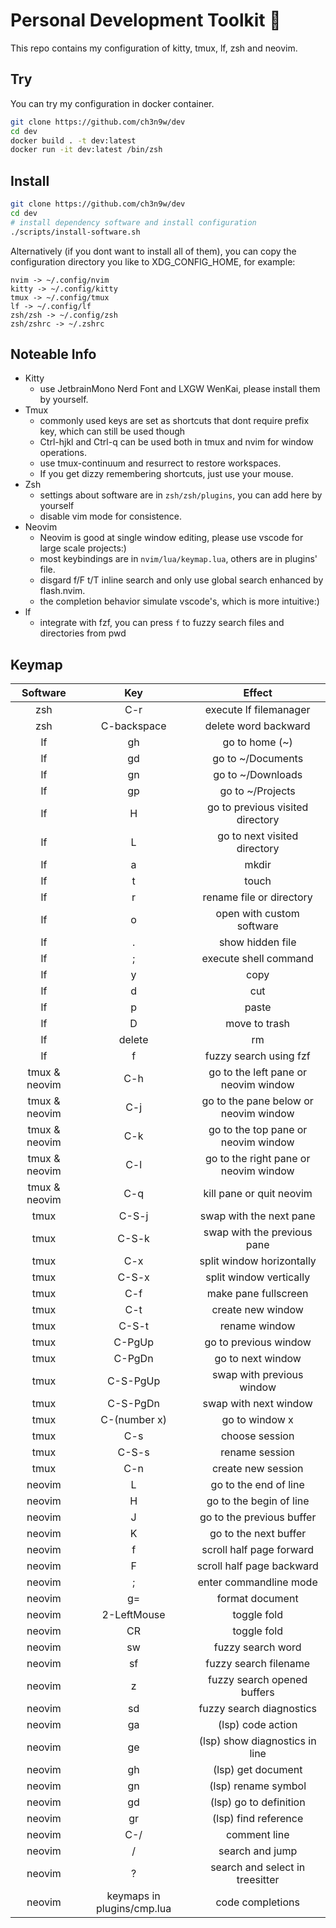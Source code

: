 # Personal Development Toolkit 📡

This repo contains my configuration of kitty, tmux, lf, zsh and neovim.

## Try

You can try my configuration in docker container.

```bash
git clone https://github.com/ch3n9w/dev
cd dev
docker build . -t dev:latest
docker run -it dev:latest /bin/zsh
```

## Install

```bash
git clone https://github.com/ch3n9w/dev
cd dev
# install dependency software and install configuration
./scripts/install-software.sh
```

Alternatively (if you dont want to install all of them), you can copy the configuration directory you like to XDG_CONFIG_HOME, for example:

```
nvim -> ~/.config/nvim
kitty -> ~/.config/kitty
tmux -> ~/.config/tmux
lf -> ~/.config/lf
zsh/zsh -> ~/.config/zsh
zsh/zshrc -> ~/.zshrc
```

## Noteable Info

- Kitty
  - use JetbrainMono Nerd Font and LXGW WenKai, please install them by yourself.
- Tmux
  - commonly used keys are set as shortcuts that dont require prefix key, which can still be used though
  - Ctrl-hjkl and Ctrl-q can be used both in tmux and nvim for window operations.
  - use tmux-continuum and resurrect to restore workspaces.
  - If you get dizzy remembering shortcuts, just use your mouse.
- Zsh
  - settings about software are in `zsh/zsh/plugins`, you can add here by yourself
  - disable vim mode for consistence.
- Neovim
  - Neovim is good at single window editing, please use vscode for large scale projects:)
  - most keybindings are in `nvim/lua/keymap.lua`, others are in plugins' file.
  - disgard f/F t/T inline search and only use global search enhanced by flash.nvim.
  - the completion behavior simulate vscode's, which is more intuitive:)
- lf
  - integrate with fzf, you can press `f` to fuzzy search files and directories from pwd

## Keymap

|   Software    |            Key             |                Effect                 |
| :-----------: | :------------------------: | :-----------------------------------: |
|      zsh      |            C-r             |        execute lf filemanager         |
|      zsh      |        C-backspace         |         delete word backward          |
|      lf       |             gh             |            go to home (~)             |
|      lf       |             gd             |           go to ~/Documents           |
|      lf       |             gn             |           go to ~/Downloads           |
|      lf       |             gp             |           go to ~/Projects            |
|      lf       |             H              |   go to previous visited directory    |
|      lf       |             L              |     go to next visited directory      |
|      lf       |             a              |                 mkdir                 |
|      lf       |             t              |                 touch                 |
|      lf       |             r              |       rename file or directory        |
|      lf       |             o              |       open with custom software       |
|      lf       |             .              |           show hidden file            |
|      lf       |             ;              |         execute shell command         |
|      lf       |             y              |                 copy                  |
|      lf       |             d              |                  cut                  |
|      lf       |             p              |                 paste                 |
|      lf       |             D              |             move to trash             |
|      lf       |           delete           |                  rm                   |
|      lf       |             f              |        fuzzy search using fzf         |
| tmux & neovim |            C-h             | go to the left pane or neovim window  |
| tmux & neovim |            C-j             | go to the pane below or neovim window |
| tmux & neovim |            C-k             |  go to the top pane or neovim window  |
| tmux & neovim |            C-l             | go to the right pane or neovim window |
| tmux & neovim |            C-q             |       kill pane or quit neovim        |
|     tmux      |           C-S-j            |        swap with the next pane        |
|     tmux      |           C-S-k            |      swap with the previous pane      |
|     tmux      |            C-x             |       split window horizontally       |
|     tmux      |           C-S-x            |        split window vertically        |
|     tmux      |            C-f             |         make pane fullscreen          |
|     tmux      |            C-t             |           create new window           |
|     tmux      |           C-S-t            |             rename window             |
|     tmux      |           C-PgUp           |         go to previous window         |
|     tmux      |           C-PgDn           |           go to next window           |
|     tmux      |          C-S-PgUp          |       swap with previous window       |
|     tmux      |          C-S-PgDn          |         swap with next window         |
|     tmux      |        C-(number x)        |            go to window x             |
|     tmux      |            C-s             |            choose session             |
|     tmux      |           C-S-s            |            rename session             |
|     tmux      |            C-n             |          create new session           |
|    neovim     |             L              |         go to the end of line         |
|    neovim     |             H              |        go to the begin of line        |
|    neovim     |             J              |       go to the previous buffer       |
|    neovim     |             K              |         go to the next buffer         |
|    neovim     |             f              |       scroll half page forward        |
|    neovim     |             F              |       scroll half page backward       |
|    neovim     |             ;              |        enter commandline mode         |
|    neovim     |             g=             |            format document            |
|    neovim     |        2-LeftMouse         |              toggle fold              |
|    neovim     |             CR             |              toggle fold              |
|    neovim     |             sw             |           fuzzy search word           |
|    neovim     |             sf             |         fuzzy search filename         |
|    neovim     |             z              |      fuzzy search opened buffers      |
|    neovim     |             sd             |       fuzzy search diagnostics        |
|    neovim     |             ga             |           (lsp) code action           |
|    neovim     |             ge             |    (lsp) show diagnostics in line     |
|    neovim     |             gh             |          (lsp) get document           |
|    neovim     |             gn             |          (lsp) rename symbol          |
|    neovim     |             gd             |        (lsp) go to definition         |
|    neovim     |             gr             |         (lsp) find reference          |
|    neovim     |            C-/             |             comment line              |
|    neovim     |             /              |            search and jump            |
|    neovim     |             ?              |    search and select in treesitter    |
|    neovim     | keymaps in plugins/cmp.lua |           code completions            |
